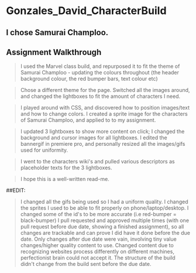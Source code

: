 # Gonzales_David_CharacterBuild

## I chose Samurai Champloo.

## Assignment Walkthrough

>I used the Marvel class build, and repurposed it to fit the theme of Samurai Champloo - updating the colours throughout (the
>header background colour, the red bumper bars, text colour etc)

>Chose a different theme for the page. Switched all the images around, and changed the lightboxes to fit the amount of characters I need.

>I played around with CSS, and discovered how to position images/text and how to change colors.
>I created a sprite image for the characters of Samurai Champloo, and applied to to my assignment.

>I updated 3 lightboxes to show more content on click; I changed the background and cursor images for all lightboxes. 
>I edited the bannergif in premiere pro, and personally resized all the images/gifs used for uniformity.

>I went to the characters wiki's and pulled various descriptors as placeholder texts for the 3 lightboxes.

>I hope this is a well-written read-me.

##EDIT: 
>I changed all the gifs being used so I had a uniform quality. I changed the sprites I used to be able to fit properly on phone/laptop/desktop.
>I changed some of the id's to be more accurate (i.e red-bumper = black-bumper)
>I pull requested and approved multiple times (with one pull request before due date, showing a finished assignment), so all changes are trackable and can prove I did have it done before the due date. 
> Only changes after due date were vain, involving tiny value changes/higher quality content to use.
> Changed content due to recognizing websites process differently on different machines, perfectionist brain could not accept it.
> The structure of the build didn't change from the build sent before the due date.
